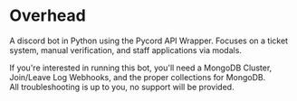 # Overhead
A discord bot in Python using the Pycord API Wrapper. Focuses on a ticket system, manual verification, and staff applications via modals.

If you're interested in running this bot, you'll need a MongoDB Cluster, Join/Leave Log Webhooks, and the proper collections for MongoDB.\
All troubleshooting is up to you, no support will be provided.
